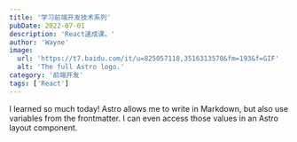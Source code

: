 ```yaml
---
title: '学习前端开发技术系列'
pubDate: 2022-07-01
description: 'React速成课。'
author: 'Wayne'
image:
  url: 'https://t7.baidu.com/it/u=825057118,3516313570&fm=193&f=GIF'
  alt: 'The full Astro logo.'
category: '前端开发'
tags: ['React']
---
```


I learned so much today! Astro allows me to write in Markdown, but also use variables from the frontmatter. I can even access those values in an Astro layout component.
